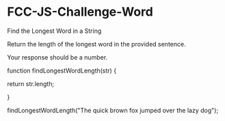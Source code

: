 # FCC-JS-Challenge-Word
Find the Longest Word in a String

Return the length of the longest word in the provided sentence.

Your response should be a number.


function findLongestWordLength(str) {
 
 return str.length;

}

findLongestWordLength("The quick brown fox jumped over the lazy dog");
